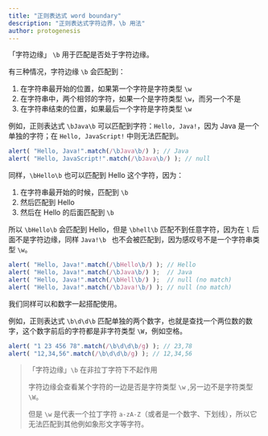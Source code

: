 ```yaml
---
title: "正则表达式 word boundary"
description: "正则表达式字符边界，\b 用法"
author: protogenesis
---
```


「字符边缘」 ```\b``` 用于匹配是否处于字符边缘。

有三种情况，字符边缘 ```\b``` 会匹配到：

1. 在字符串最开始的位置，如果第一个字符是字符类型 ```\w```
2. 在字符串中，两个相邻的字符，如果一个是字符类型 ```\w```，而另一个不是
3. 在字符串结束的位置，如果最后一个字符是字符类型 ```\w```

例如，正则表达式 ```\bJava\b``` 可以匹配到字符：```Hello, Java!```，因为 Java 是一个单独的字符；在 ```Hello, JavaScript!``` 中则无法匹配到。

```js
alert( "Hello, Java!".match(/\bJava\b/) ); // Java
alert( "Hello, JavaScript!".match(/\bJava\b/) ); // null
```

同样，```\bHello\b``` 也可以匹配到 Hello 这个字符，因为：

1. 在字符串最开始的时候，匹配到 ```\b```
2. 然后匹配到 Hello
3. 然后在 Hello 的后面匹配到 ```\b```

所以 ```\bHello\b``` 会匹配到 Hello，但是 ```\bhell\b``` 匹配不到任意字符，因为在 ```l``` 后面不是字符边缘，同样 ```Java!\b ``` 也不会被匹配到，因为感叹号不是一个字符串类型 ```\w```。

```js
alert( "Hello, Java!".match(/\bHello\b/) ); // Hello
alert( "Hello, Java!".match(/\bJava\b/) );  // Java
alert( "Hello, Java!".match(/\bHell\b/) );  // null (no match)
alert( "Hello, Java!".match(/\bJava!\b/) ); // null (no match)
```

我们同样可以和数字一起搭配使用。

例如，正则表达式 ```\b\d\d\b``` 匹配单独的两个数字，也就是查找一个两位数的数字，这个数字前后的字符都是非字符类型 ```\W```，例如空格。

```js
alert( "1 23 456 78".match(/\b\d\d\b/g) ); // 23,78
alert( "12,34,56".match(/\b\d\d\b/g) ); // 12,34,56
```

>「字符边缘」```\b``` 在非拉丁字符下不起作用
>
>字符边缘会查看某个字符的一边是否是字符类型 ```\w``` ,另一边不是字符类型 ```\W```。
>
>但是 ```\w``` 是代表一个拉丁字符 ```a-zA-Z```（或者是一个数字、下划线），所以它无法匹配到其他例如象形文字等字符。

